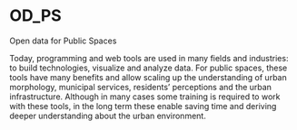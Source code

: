 # OD_PS
Open data for Public Spaces 


Today, programming and web tools are used in many fields and industries: to build technologies, visualize and analyze data. For public spaces, these tools have many benefits and allow scaling up the understanding of urban morphology, municipal services, residents’ perceptions and the urban infrastructure. Although in many cases some training is required to work with these tools, in the long term these enable saving time and deriving deeper understanding about the urban environment.
